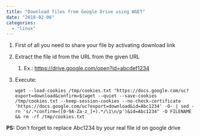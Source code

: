 ```yaml
---
title: "Download files from Google Drive using WGET"
date: "2018-02-06"
categories: 
  - "linux"
---
```


1. First of all you need to share your file by activating download link
2. Extract the file id from the URL from the given URL
    1. Ex.: https://drive.google.com/open?id=abcdef1234
3. Execute:
    
    ```
    wget --load-cookies /tmp/cookies.txt "https://docs.google.com/uc?export=download&confirm=$(wget --quiet --save-cookies /tmp/cookies.txt --keep-session-cookies --no-check-certificate 'https://docs.google.com/uc?export=download&id=Abc1234' -O- | sed -rn 's/.*confirm=([0-9A-Za-z_]+).*/\1\n/p')&id=Abc1234" -O FILENAME && rm -rf /tmp/cookies.txt
    
    ```
    
**PS:** Don't forget to replace Abc1234 by your real file id on google drive
